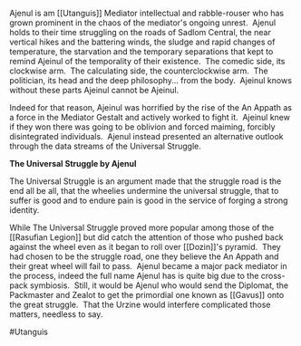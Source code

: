 
Ajenul is am [[Utanguis]] Mediator intellectual and rabble-rouser who has grown prominent in the chaos of the mediator's ongoing unrest.  Ajenul holds to their time struggling on the roads of Sadlom Central, the near vertical hikes and the battering winds, the sludge and rapid changes of temperature, the starvation and the temporary separations that kept to remind Ajeinul of the temporality of their existence.  The comedic side, its clockwise arm.  The calculating side, the counterclockwise arm.  The politician, its head and the deep philosophy... from the body.  Ajeinul knows without these parts Ajeinul cannot be Ajeinul.  

Indeed for that reason, Ajeinul was horrified by the rise of the An Appath as a force in the Mediator Gestalt and actively worked to fight it.  Ajeinul knew if they won there was going to be oblivion and forced maiming, forcibly disintegrated individuals.  Ajenul instead presented an alternative outlook through the data streams of the Universal Struggle.  

**The Universal Struggle by Ajenul**

The Universal Struggle is an argument made that the struggle road is the end all be all, that the wheelies undermine the universal struggle, that to suffer is good and to endure pain is good in the service of forging a strong identity.  

While The Universal Struggle proved more popular among those of the [[Rasufian Legion]] but did catch the attention of those who pushed back against the wheel even as it began to roll over [[Dozin]]'s pyramid.  They had chosen to be the struggle road, one they believe the An Appath and their great wheel will fail to pass.  Ajenul became a major pack mediator in the process, indeed the full name Ajenul has is quite big due to the cross-pack symbiosis.  Still, it would be Ajenul who would send the Diplomat, the Packmaster and Zealot to get the primordial one known as [[Gavus]] onto the great struggle.  That the Urzine would interfere complicated those matters, needless to say.

#Utanguis
